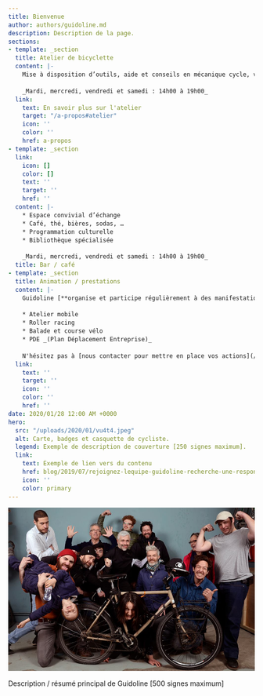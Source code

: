 ```yaml
---
title: Bienvenue
author: authors/guidoline.md
description: Description de la page.
sections:
- template: _section
  title: Atelier de bicyclette
  content: |-
    Mise à disposition d’outils, aide et conseils en mécanique cycle, vente de vélos et pièces détachées

    _Mardi, mercredi, vendredi et samedi : 14h00 à 19h00_
  link:
    text: En savoir plus sur l'atelier
    target: "/a-propos#atelier"
    icon: ''
    color: ''
    href: a-propos
- template: _section
  link:
    icon: []
    color: []
    text: ''
    target: ''
    href: ''
  content: |-
    * Espace convivial d’échange
    * Café, thé, bières, sodas, …
    * Programmation culturelle
    * Bibliothèque spécialisée

    _Mardi, mercredi, vendredi et samedi : 14h00 à 19h00_
  title: Bar / café
- template: _section
  title: Animation / prestations
  content: |-
    Guidoline [**organise et participe régulièrement à des manifestations**](/blog/animations) pour donner son regard sur la **culture vélo**.

    * Atelier mobile
    * Roller racing
    * Balade et course vélo
    * PDE _(Plan Déplacement Entreprise)_

    N'hésitez pas à [nous contacter pour mettre en place vos actions](/a-propos#prestations).
  link:
    text: ''
    target: ''
    icon: ''
    color: ''
    href: ''
date: 2020/01/28 12:00 AM +0000
hero:
  src: "/uploads/2020/01/vu4t4.jpeg"
  alt: Carte, badges et casquette de cycliste.
  legend: Exemple de description de couverture [250 signes maximum].
  link:
    text: Exemple de lien vers du contenu
    href: blog/2019/07/rejoignez-lequipe-guidoline-recherche-une-responsable-datelier
    icon: ''
    color: primary
---
```

![L'équipe de Guidoline](/uploads/2020/01/equipe-guidoline.jpg)

Description / résumé principal de Guidoline \[500 signes maximum\]